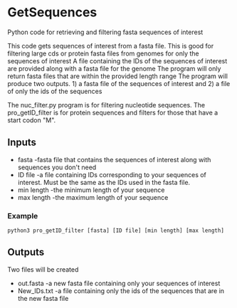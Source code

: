 # GetSequences
Python code for retrieving and filtering fasta sequences of interest 

This code gets sequences of interest from a fasta file. This is good for filtering large cds or protein fasta files from genomes for only the sequences of interest
A file containing the IDs of the sequences of interest are provided along with a fasta file for the genome
The program will only return fasta files that are within the provided length range
The program will produce two outputs. 1) a fasta file of the sequences of interest and 2) a file of only the ids of the sequences

The nuc_filter.py program is for filtering nucleotide sequences. 
The pro_getID_filter is for protein sequences and filters for those that have a start codon "M". 

## Inputs 

- fasta -fasta file that contains the sequences of interest along with sequences you don't need
- ID file -a file containing IDs corresponding to your sequences of interest. Must be the same as the IDs used in the fasta file.
- min length -the minimum length of your sequence
- max length -the maximum length of your sequence 

### Example
```
python3 pro_getID_filter [fasta] [ID file] [min length] [max length]
```

## Outputs 
Two files will be created 

- out.fasta -a new fasta file containing only your sequences of interest
- New_IDs.txt -a file containing only the ids of the sequences that are in the new fasta file
